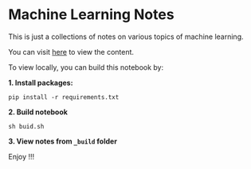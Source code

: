 # Machine Learning Notes 

This is just a collections of notes on various topics of machine learning. 

You can visit [here](https://note.notmlprojects.com) to view the content.

To view locally, you can build this notebook by:

**1. Install packages:**
```
pip install -r requirements.txt
```

**2. Build notebook**
```
sh buid.sh
```

**3. View notes from `_build` folder**

Enjoy !!!